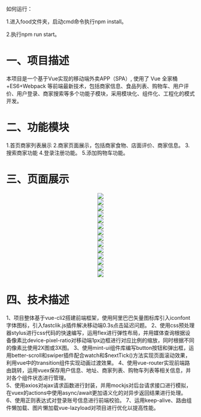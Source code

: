如何运行：

1.进入food文件夹，启动cmd命令执行npm install。

2.执行npm run start。


# 一、项目描述

  本项目是一个基于Vue实现的移动端外卖APP（SPA）, 使用了 Vue 全家桶+ES6+Webpack 等前端最新技术，包括商家信息、食品列表、购物车、用户评价、用户登录、商家搜索等多个功能子模块，采用模块化、组件化、工程化的模式开发。

# 二、功能模块
  1.首页商家列表展示
  2.商家页面展示，包括商家食物、店面评价、商家信息。
  3.搜索商家功能
  4.登录注册功能。
  5.添加购物车功能。

# 三、页面展示

<div align=center><img src="https://github.com/hwfang26/food/blob/master/product_img/1.png" /></div>
<div align=center><img src="https://github.com/hwfang26/food/blob/master/product_img/2.png" /></div>
<div align=center><img src="https://github.com/hwfang26/food/blob/master/product_img/3.png" /></div>
<div align=center><img src="https://github.com/hwfang26/food/blob/master/product_img/4.png" /></div>
<div align=center><img src="https://github.com/hwfang26/food/blob/master/product_img/5.png" /></div>
<div align=center><img src="https://github.com/hwfang26/food/blob/master/product_img/6.png" /></div>
<div align=center><img src="https://github.com/hwfang26/food/blob/master/product_img/14.png" /></div>
<div align=center><img src="https://github.com/hwfang26/food/blob/master/product_img/7.png" /></div>
<div align=center><img src="https://github.com/hwfang26/food/blob/master/product_img/8.png" /></div>
<div align=center><img src="https://github.com/hwfang26/food/blob/master/product_img/9.png" /></div>
<div align=center><img src="https://github.com/hwfang26/food/blob/master/product_img/10.png" /></div>
<div align=center><img src="https://github.com/hwfang26/food/blob/master/product_img/11.png" /></div>
<div align=center><img src="https://github.com/hwfang26/food/blob/master/product_img/12.png" /></div>
<div align=center><img src="https://github.com/hwfang26/food/blob/master/product_img/13.png" /></div>


# 四、技术描述

1、项目整体基于vue-cli2搭建前端框架，使用阿里巴巴矢量图标库引入iconfont字体图标，引入fastclik.js插件解决移动端0.3s点击延迟问题。
2、使用css预处理器stylus进行css代码的快速编写，运用flex进行弹性布局，并用媒体查询根据设备像素比device-pixel-ratio对移动端1px边框进行对应比例的缩放，同时根据不同的像素比使用2X图或3X图。
3、使用mint-ui组件库编写button按钮和弹出框，运用better-scroll和swiper插件配合watch和$nextTick()方法实现页面滚动效果，利用vue中的transition组件实现动画过渡效果。
4、使用vue-router实现前端路由跳转，运用vuex保存用户信息、地址、商家列表、购物车列表等相关信息，并对各个组件状态进行管理。	
5、使用axios对ajax请求函数进行封装，并用mockjs对后台请求接口进行模拟，在vuex的actions中使用async/await更加语义化的对异步返回结果进行处理。
6、使用正则表达式对登录账号信息进行前端校验。
7、运用keep-alive、路由组件懒加载、图片懒加载vue-lazyload对项目进行优化以提高性能。 

